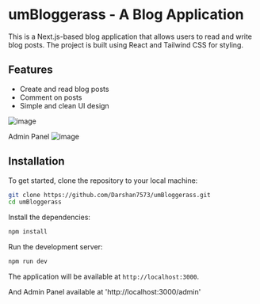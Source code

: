 # umBloggerass - A Blog Application

This is a Next.js-based blog application that allows users to read and write blog posts. The project is built using React and Tailwind CSS for styling.

## Features

- Create and read blog posts
- Comment on posts
- Simple and clean UI design

![image](https://github.com/user-attachments/assets/3c034649-71ed-49c0-bac4-1c4f5c0d0ca3)

Admin Panel
![image](https://github.com/user-attachments/assets/6aa18192-72bf-4de4-b7f4-2007da3ff54c)


## Installation

To get started, clone the repository to your local machine:

```bash
git clone https://github.com/Darshan7573/umBloggerass.git
cd umBloggerass
```

Install the dependencies:

```bash
npm install
```

Run the development server:

```bash
npm run dev
```

The application will be available at `http://localhost:3000`.

And Admin Panel available at 'http://localhost:3000/admin'
